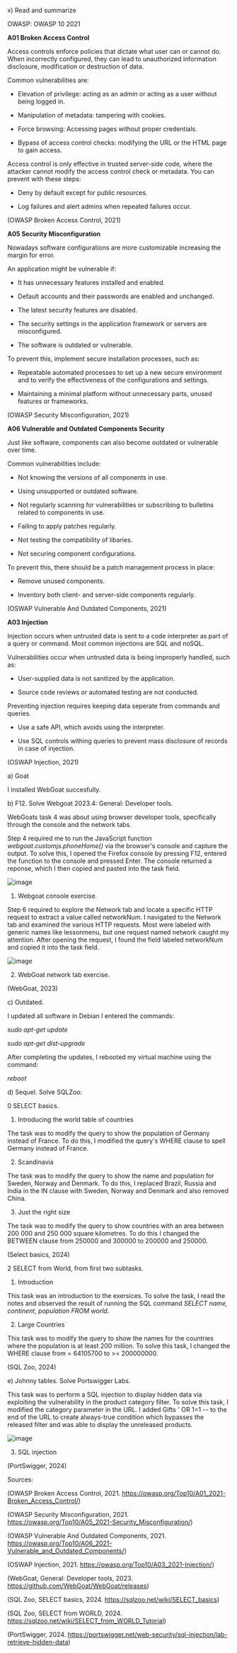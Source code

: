 x) Read and summarize

OWASP: OWASP 10 2021


**A01 Broken Access Control**


Access controls enforce policies that dictate what user can or cannot do. When incorrectly configured, they can lead to unauthorized information disclosure, modification or destruction of data. 

Common vulnerabilities are:

  * Elevation of privilege: acting as an admin or acting as a user without being logged in.
    
  * Manipulation of metadata: tampering with cookies. 

  * Force browsing: Accessing pages without proper credentials.

  * Bypass of access control checks: modifying the URL or the HTML page to gain access. 

Access control is only effective in trusted server-side code, where the attacker cannot modify the access control check or metadata. You can prevent with these steps: 

 * Deny by default except for public resources.

 * Log failures and alert admins when repeated failures occur.

(OWASP Broken Access Control, 2021)



**A05 Security Misconfiguration**


Nowadays software configurations are more customizable increasing the margin for error. 

An application might be vulnerable if:

 * It has unnecessary features installed and enabled.

 * Default accounts and their passwords are enabled and unchanged.

 * The latest security features are disabled.

 * The security settings in the application framework or servers are misconfigured.
  
 * The software is outdated or vulnerable.

To prevent this, implement secure installation processes, such as:

 * Repeatable automated processes to set up a new secure environment and to verify the effectiveness of the configurations and settings. 

 * Maintaining a minimal platform without unnecessary parts, unused features or frameworks.



(OWASP Security Misconfiguration, 2021)




**A06 Vulnerable and Outdated Components Security**

Just like software, components can also become outdated or vulnerable over time. 

Common vulnerabilities include:

 * Not knowing the versions of all components in use.

 * Using unsupported or outdated software. 

 * Not regularly scanning for vulnerabilities or subscribing to bulletins related to components in use.

 * Failing to apply patches regularly.
  
 * Not testing the compatibility of libaries.

 * Not securing component configurations.
   

To prevent this, there should be a patch management process in place: 

 * Remove unused components. 

 * Inventory both client- and server-side components regularly.


(OSWAP Vulnerable And Outdated Components, 2021) 



**A03 Injection**

Injection occurs when untrusted data is sent to a code interpreter as part of a query or command. Most common injections are SQL and noSQL.

Vulnerabilities occur when untrusted data is being improperly handled, such as:

 * User-supplied data is not sanitized by the application.

 * Source code reviews or automated testing are not conducted. 


Preventing injection requires keeping data seperate from commands and queries.

 * Use a safe API, which avoids using the interpreter.

 * Use SQL controls withing queries to prevent mass disclosure of records in case of injection. 

(OSWAP Injection, 2021) 




a) Goat

I  installed WebGoat succesfully.



b)  F12. Solve Webgoat 2023.4: General: Developer tools.

WebGoats task 4 was about using browser developer tools, specifically through the console and the network tabs.

Step 4 required me to run the JavaScript function _webgoat.customjs.phoneHome()_ via the browser's console and capture the output. To solve this, I opened the Firefox console by pressing F12, entered the function to the console and pressed Enter. The console returned a reponse, which I then copied and pasted into the task field. 

![image](https://github.com/user-attachments/assets/7c253975-5a07-406c-b363-cf42ad3ac1b7)

1. Webgoat console exercise.

Step 6 required to explore the Network tab and locate a specific HTTP request to extract a value called networkNum. I navigated to the Network tab and examined the various HTTP requests. Most were labeled with generic names like lessonmenu, but one request named network caught my attention. After opening the request, I found the field labeled networkNum and copied it into the task field. 

![image](https://github.com/user-attachments/assets/5bb97423-b609-4001-a4fd-e0eb0800fb39)

2. WebGoat network tab exercise.

(WebGoat, 2023)




c) Outdated.

I updated all software in Debian I entered the commands:

_sudo apt-get update_ 

_sudo apt-get dist-upgrade_

After completing the updates, I rebooted my virtual machine using the command:

_reboot_


d) Sequel. Solve SQLZoo:


0 SELECT basics.



1. Introducing the world table of countries

The task was to modify the query to show the population of Germany instead of France. To do this, I modified the query's WHERE clause to spell Germany instead of France.



2. Scandinavia

The task was to modify the query to show the name and population for Sweden, Norway and Denmark. To do this, I replaced Brazil, Russia and India in the IN clause with Sweden, Norway and Denmark and also removed China. 

3. Just the right size

The task was to modify the query to show countries with an area between 200 000 and 250 000 square kilometres. To do this I changed the BETWEEN clause from 250000 and 300000 to 200000 and 250000. 

(Select basics, 2024)



2 SELECT from World, from first two subtasks.

1. Introduction

This task was an introduction to the exersices. To solve the task, I read the notes and observed the result of running the SQL command _SELECT name, continent, population FROM world_. 

2. Large Countries

This task was to modify the query to show the names for the countries where the population is at least 200 million. To solve this task, I changed the WHERE clause from = 64105700 to >= 200000000. 

(SQL Zoo, 2024)


e) Johnny tables. Solve Portswigger Labs.

This task was to perform a SQL injection to display hidden data via exploiting the vulnerability in the product category filter. To solve this task, I modified the category parameter in the URL. I added Gifts ' OR 1=1 -- to the end of the URL to create always-true condition which bypasses the released filter and was able to display the unreleased products. 

![image](https://github.com/user-attachments/assets/fbba0638-95cf-4d2e-a933-3433c71bad1b)

3. SQL injection

(PortSwigger, 2024)



Sources:

(OWASP Broken Access Control, 2021. https://owasp.org/Top10/A01_2021-Broken_Access_Control/)


(OWASP Security Misconfiguration, 2021. https://owasp.org/Top10/A05_2021-Security_Misconfiguration/)


(OWASP Vulnerable And Outdated Components, 2021. https://owasp.org/Top10/A06_2021-Vulnerable_and_Outdated_Components/)


(OSWAP Injection, 2021. https://owasp.org/Top10/A03_2021-Injection/)


(WebGoat, General: Developer tools, 2023. https://github.com/WebGoat/WebGoat/releases)


(SQL Zoo, SELECT basics, 2024. https://sqlzoo.net/wiki/SELECT_basics) 


(SQL Zoo, SELECT from WORLD, 2024. https://sqlzoo.net/wiki/SELECT_from_WORLD_Tutorial)


(PortSwigger, 2024. https://portswigger.net/web-security/sql-injection/lab-retrieve-hidden-data) 




